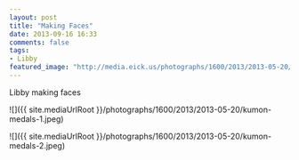 ```yaml
---
layout: post
title: "Making Faces"
date: 2013-09-16 16:33
comments: false
tags: 
- Libby
featured_image: "http://media.eick.us/photographs/1600/2013/2013-05-20/kumon-medals-1.jpeg"
---
```

Libby making faces


![]({{ site.mediaUrlRoot }}/photographs/1600/2013/2013-05-20/kumon-medals-1.jpeg)

![]({{ site.mediaUrlRoot }}/photographs/1600/2013/2013-05-20/kumon-medals-2.jpeg)
